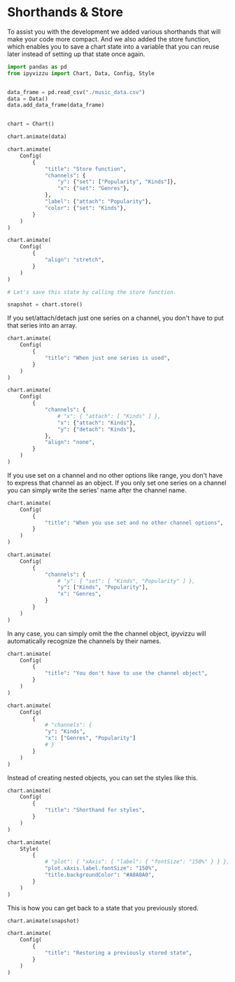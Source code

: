 # Shorthands & Store

To assist you with the development we added various shorthands that will make
your code more compact. And we also added the store function, which enables you
to save a chart state into a variable that you can reuse later instead of
setting up that state once again.

<div id="tutorial_01"></div>

```python
import pandas as pd
from ipyvizzu import Chart, Data, Config, Style


data_frame = pd.read_csv("./music_data.csv")
data = Data()
data.add_data_frame(data_frame)


chart = Chart()

chart.animate(data)

chart.animate(
    Config(
        {
            "title": "Store function",
            "channels": {
                "y": {"set": ["Popularity", "Kinds"]},
                "x": {"set": "Genres"},
            },
            "label": {"attach": "Popularity"},
            "color": {"set": "Kinds"},
        }
    )
)

chart.animate(
    Config(
        {
            "align": "stretch",
        }
    )
)

# Let's save this state by calling the store function.

snapshot = chart.store()
```

If you set/attach/detach just one series on a channel, you don't have to put
that series into an array.

<div id="tutorial_02"></div>

```python
chart.animate(
    Config(
        {
            "title": "When just one series is used",
        }
    )
)

chart.animate(
    Config(
        {
            "channels": {
                # "x": { "attach": [ "Kinds" ] },
                "x": {"attach": "Kinds"},
                "y": {"detach": "Kinds"},
            },
            "align": "none",
        }
    )
)
```

If you use set on a channel and no other options like range, you don't have to
express that channel as an object. If you only set one series on a channel you
can simply write the series' name after the channel name.

<div id="tutorial_03"></div>

```python
chart.animate(
    Config(
        {
            "title": "When you use set and no other channel options",
        }
    )
)

chart.animate(
    Config(
        {
            "channels": {
                # "y": { "set": [ "Kinds", "Popularity" ] },
                "y": ["Kinds", "Popularity"],
                "x": "Genres",
            }
        }
    )
)
```

In any case, you can simply omit the the channel object, ipyvizzu will
automatically recognize the channels by their names.

<div id="tutorial_04"></div>

```python
chart.animate(
    Config(
        {
            "title": "You don't have to use the channel object",
        }
    )
)

chart.animate(
    Config(
        {
            # "channels": {
            "y": "Kinds",
            "x": ["Genres", "Popularity"]
            # }
        }
    )
)
```

Instead of creating nested objects, you can set the styles like this.

<div id="tutorial_05"></div>

```python
chart.animate(
    Config(
        {
            "title": "Shorthand for styles",
        }
    )
)

chart.animate(
    Style(
        {
            # "plot": { "xAxis": { "label": { "fontSize": "150%" } } },
            "plot.xAxis.label.fontSize": "150%",
            "title.backgroundColor": "#A0A0A0",
        }
    )
)
```

This is how you can get back to a state that you previously stored.

<div id="tutorial_06"></div>

```python
chart.animate(snapshot)

chart.animate(
    Config(
        {
            "title": "Restoring a previously stored state",
        }
    )
)
```

<script src="./shorthands_store.js"></script>
